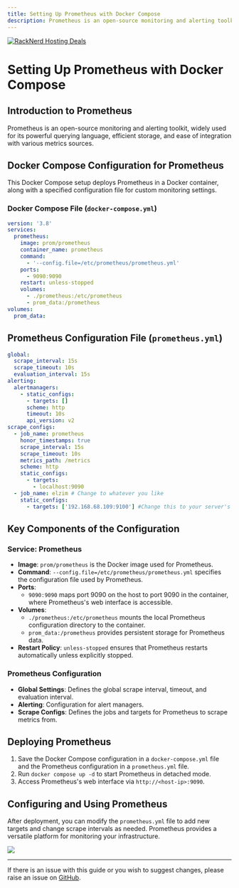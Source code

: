 ```yaml
---
title: Setting Up Prometheus with Docker Compose
description: Prometheus is an open-source monitoring and alerting toolkit, widely used for its powerful querying language, efficient storage, and ease of integration with various metrics sources.
---
```

<a href="https://my.racknerd.com/aff.php?aff=5792&ref=techdox.nz" target="_blank">
    <img src="https://racknerd.com/banners/728x90.gif" alt="RackNerd Hosting Deals">
</a>

# Setting Up Prometheus with Docker Compose

## Introduction to Prometheus

Prometheus is an open-source monitoring and alerting toolkit, widely used for its powerful querying language, efficient storage, and ease of integration with various metrics sources.

## Docker Compose Configuration for Prometheus

This Docker Compose setup deploys Prometheus in a Docker container, along with a specified configuration file for custom monitoring settings.

### Docker Compose File (`docker-compose.yml`)

```yaml
version: '3.8'
services:
  prometheus:
    image: prom/prometheus
    container_name: prometheus
    command:
      - '--config.file=/etc/prometheus/prometheus.yml'
    ports:
      - 9090:9090
    restart: unless-stopped
    volumes:
      - ./prometheus:/etc/prometheus
      - prom_data:/prometheus
volumes:
  prom_data:
```

## Prometheus Configuration File (`prometheus.yml`)

```yaml
global:
  scrape_interval: 15s
  scrape_timeout: 10s
  evaluation_interval: 15s
alerting:
  alertmanagers:
    - static_configs:
      - targets: []
      scheme: http
      timeout: 10s
      api_version: v2
scrape_configs:
  - job_name: prometheus
    honor_timestamps: true
    scrape_interval: 15s
    scrape_timeout: 10s
    metrics_path: /metrics
    scheme: http
    static_configs:
      - targets:
        - localhost:9090
  - job_name: elzim # Change to whatever you like
    static_configs:
      - targets: ['192.168.68.109:9100'] #Change this to your server's IP
```

## Key Components of the Configuration
### Service: Prometheus
- **Image**: `prom/prometheus` is the Docker image used for Prometheus.
- **Command**: `--config.file=/etc/prometheus/prometheus.yml` specifies the configuration file used by Prometheus.
- **Ports**: 
  - `9090:9090` maps port 9090 on the host to port 9090 in the container, where Prometheus's web interface is accessible.
- **Volumes**: 
  - `./prometheus:/etc/prometheus` mounts the local Prometheus configuration directory to the container.
  - `prom_data:/prometheus` provides persistent storage for Prometheus data.
- **Restart Policy**: `unless-stopped` ensures that Prometheus restarts automatically unless explicitly stopped.

### Prometheus Configuration
- **Global Settings**: Defines the global scrape interval, timeout, and evaluation interval.
- **Alerting**: Configuration for alert managers.
- **Scrape Configs**: Defines the jobs and targets for Prometheus to scrape metrics from.

## Deploying Prometheus

1. Save the Docker Compose configuration in a `docker-compose.yml` file and the Prometheus configuration in a `prometheus.yml` file.
2. Run `docker compose up -d` to start Prometheus in detached mode.
3. Access Prometheus's web interface via `http://<host-ip>:9090`.

## Configuring and Using Prometheus

After deployment, you can modify the `prometheus.yml` file to add new targets and change scrape intervals as needed. Prometheus provides a versatile platform for monitoring your infrastructure.

<a href="https://www.buymeacoffee.com/techdox"><img src="https://img.buymeacoffee.com/button-api/?text=Buy me a cup of tea&emoji=🍵&slug=techdox&button_colour=FFDD00&font_colour=000000&font_family=Cookie&outline_colour=000000&coffee_colour=ffffff" /></a>


---

If there is an issue with this guide or you wish to suggest changes, please raise an issue on [GitHub](https://github.com/Techdox/techdox-docs).
